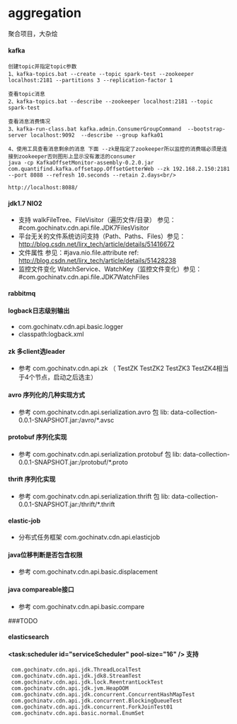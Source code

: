 # aggregation
聚合项目，大杂烩

#### kafka
```
创建topic并指定topic参数
1、kafka-topics.bat --create --topic spark-test --zookeeper localhost:2181 --partitions 3 --replication-factor 1

查看topic消息
2、kafka-topics.bat --describe --zookeeper localhost:2181 --topic spark-test 

查看消息消费情况
3、kafka-run-class.bat kafka.admin.ConsumerGroupCommand  --bootstrap-server localhost:9092  --describe --group kafka01

4、使用工具查看消息剩余的消息 下面 --zk是指定了zookeeper所以监控的消费端必须是连接到zookeeper否则图形上显示没有激活的consumer
java -cp KafkaOffsetMonitor-assembly-0.2.0.jar com.quantifind.kafka.offsetapp.OffsetGetterWeb --zk 192.168.2.150:2181 --port 8088 --refresh 10.seconds --retain 2.days<br/>

http://localhost:8088/
```

#### jdk1.7 NIO2 
+ 支持 walkFileTree、FileVisitor（遍历文件/目录） 参见：#com.gochinatv.cdn.api.file.JDK7FilesVisitor
+ 平台无关的文件系统访问支持（Path、Paths、Files）参见：http://blog.csdn.net/lirx_tech/article/details/51416672
+ 文件属性 参见：#java.nio.file.attribute ref: http://blog.csdn.net/lirx_tech/article/details/51428238
+ 监控文件变化 WatchService、WatchKey（监控文件变化）参见：#com.gochinatv.cdn.api.file.JDK7WatchFiles

#### rabbitmq

#### logback日志级别输出
+ com.gochinatv.cdn.api.basic.logger
+ classpath:logback.xml

#### zk 多client选leader
+ 参考 com.gochinatv.cdn.api.zk  （ TestZK TestZK2  TestZK3  TestZK4相当于4个节点，启动之后选主）

#### avro 序列化的几种实现方式
+ 参考 com.gochinatv.cdn.api.serialization.avro 包    lib: data-collection-0.0.1-SNAPSHOT.jar:/avro/*.avsc

#### protobuf 序列化实现
+ 参考 com.gochinatv.cdn.api.serialization.protobuf 包  lib: data-collection-0.0.1-SNAPSHOT.jar:/protobuf/*.proto

#### thrift 序列化实现
+ 参考 com.gochinatv.cdn.api.serialization.thrift 包  lib: data-collection-0.0.1-SNAPSHOT.jar:/thrift/*.thrift

#### elastic-job
+ 分布式任务框架 com.gochinatv.cdn.api.elasticjob

#### java位移判断是否包含权限
+ 参考   com.gochinatv.cdn.api.basic.displacement

#### java compareable接口
+ 参考   com.gochinatv.cdn.api.basic.compare


###TODO
#### elasticsearch
#### <task:scheduler id="serviceScheduler" pool-size="16" /> 支持
####
     com.gochinatv.cdn.api.jdk.ThreadLocalTest
     com.gochinatv.cdn.api.jdk.jdk8.StreamTest
     com.gochinatv.cdn.api.jdk.lock.ReentrantLockTest
     com.gochinatv.cdn.api.jdk.jvm.HeapOOM
     com.gochinatv.cdn.api.jdk.concurrent.ConcurrentHashMapTest
     com.gochinatv.cdn.api.jdk.concurrent.BlockingQueueTest
     com.gochinatv.cdn.api.jdk.concurrent.ForkJoinTest01
     com.gochinatv.cdn.api.basic.normal.EnumSet



